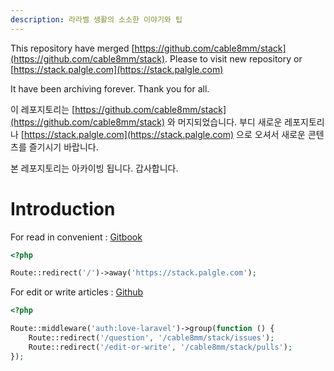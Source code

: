 ```yaml
---
description: 라라벨 생활의 소소한 이야기와 팁
---
```


This repository have merged [https://github.com/cable8mm/stack](https://github.com/cable8mm/stack). Please to visit new repository or [https://stack.palgle.com](https://stack.palgle.com)

It have been archiving forever. Thank you for all.

이 레포지토리는 [https://github.com/cable8mm/stack](https://github.com/cable8mm/stack) 와 머지되었습니다. 부디 새로운 레포지토리나 [https://stack.palgle.com](https://stack.palgle.com) 으로 오셔서 새로운 콘텐츠를 즐기시기 바랍니다.

본 레포지토리는 아카이빙 됩니다. 갑사합니다.

# Introduction

For read in convenient : [Gitbook](https://stack.palgle.com)

```php
<?php

Route::redirect('/')->away('https://stack.palgle.com');
```

For edit or write articles : [Github](https://github.com/cable8mm/stack)

```php
<?php

Route::middleware('auth:love-laravel')->group(function () {
    Route::redirect('/question', '/cable8mm/stack/issues');
    Route::redirect('/edit-or-write', '/cable8mm/stack/pulls');
});
```

